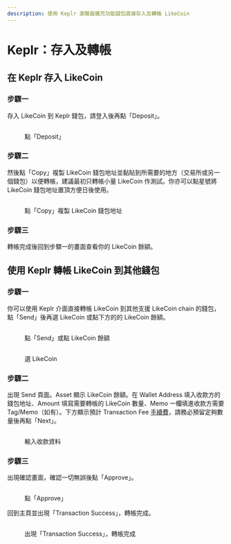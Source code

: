 ```yaml
---
description: 使用 Keplr 瀏覽器擴充功能錢包直接存入及轉帳 LikeCoin
---
```


# Keplr：存入及轉帳

## 在 Keplr 存入 LikeCoin <a href="#deposit-your-likecoin-to-keplr" id="deposit-your-likecoin-to-keplr"></a>

### 步驟一

存入 LikeCoin 到 Keplr 錢包，請登入後再點「Deposit」。

<figure><img src="../../../.gitbook/assets/Keplr Deposit 1.png" alt=""><figcaption><p>點「Deposit」</p></figcaption></figure>

### 步驟二

然後點「Copy」複製 LikeCoin 錢包地址並黏貼到所需要的地方（交易所或另一個錢包）以便轉帳，建議最初只轉帳小量 LikeCoin 作測試。你亦可以點星號將 LikeCoin 錢包地址置頂方便日後使用。

<figure><img src="../../../.gitbook/assets/Keplr Deposit 2.png" alt=""><figcaption><p>點「Copy」複製 LikeCoin 錢包地址</p></figcaption></figure>

### 步驟三

轉帳完成後回到步驟一的畫面查看你的 LikeCoin 餘額。

## 使用 Keplr 轉帳 LikeCoin 到其他錢包 <a href="#send-likecoin-from-keplr-to-another-wallet" id="send-likecoin-from-keplr-to-another-wallet"></a>

### 步驟一 <a href="#send-likecoin-from-keplr-to-another-wallet" id="send-likecoin-from-keplr-to-another-wallet"></a>

你可以使用 Keplr 介面直接轉帳 LikeCoin 到其他支援 LikeCoin chain 的錢包，點「Send」後再選 LikeCoin 或點下方的的 LikeCoin 餘額。

<figure><img src="../../../.gitbook/assets/Keplr Send 1 (1).png" alt=""><figcaption><p>點「Send」或點 LikeCoin 餘額</p></figcaption></figure>

<figure><img src="../../../.gitbook/assets/Keplr Send 2 (1).png" alt=""><figcaption><p>選 LikeCoin</p></figcaption></figure>

### 步驟二

出現 Send 頁面。Asset 顯示 LikeCoin 餘額。在 Wallet Address 填入收款方的錢包地址、Amount 填寫需要轉帳的 LikeCoin 數量、Memo 一欄填進收款方需要 Tag/Memo（如有）。下方顯示預計 Transaction Fee [手續費](../transaction-fee.md)，請務必預留定夠數量後再點「Next」。

<figure><img src="../../../.gitbook/assets/Keplr Send 3 (1).png" alt=""><figcaption><p>輸入收款資料</p></figcaption></figure>

### 步驟三

出現確認畫面，確認一切無誤後點「Approve」。

<figure><img src="../../../.gitbook/assets/Keplr Send 4 (1).png" alt=""><figcaption><p>點「Approve」</p></figcaption></figure>

回到主頁並出現「Transaction Success」，轉帳完成。

<figure><img src="../../../.gitbook/assets/Keplr Send 5 (1).png" alt=""><figcaption><p>出現「Transaction Success」，轉帳完成</p></figcaption></figure>
